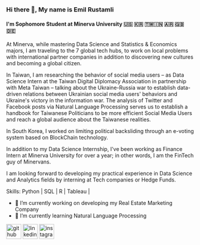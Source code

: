 ### Hi there 👋, My name is Emil Rustamli
#### I'm Sophomore Student at Minerva University 🇺🇸 🇰🇷 🇹🇼🇮🇳 🇦🇷 🇬🇧 🇩🇪 
At Minerva, while mastering Data Science and Statistics & Economics majors, I am traveling to the 7 global tech hubs, to work on local problems with international partner companies in addition to discovering new cultures and becoming a global citizen.

In Taiwan, I am researching the behavior of social media users – as Data Science Intern at the Taiwan Digital Diplomacy Association in partnership with Meta Taiwan – talking about the Ukraine-Russia war to establish data-driven relations between Ukrainian social media users' behaviors and Ukraine's victory in the information war. The analysis of Twitter and Facebook posts via Natural Language Processing serves us to establish a handbook for Taiwanese Politicians to be more efficient Social Media Users and reach a global audience about the Taiwanese realities.

In South Korea, I worked on limiting political backsliding through an e-voting system based on BlockChain technology.

In addition to my Data Science Internship, I've been working as Finance Intern at Minerva University for over a year; in other words, I am the FinTech guy of Minervans.

I am looking forward to developing my practical experience in Data Science and Analytics fields by interning at Tech companies or Hedge Funds.

Skills: Python | SQL |  R | Tableau | 

- 🔭 I’m currently working on developing my Real Estate Marketing Company 
- 🌱 I’m currently learning Natural Language Processing 


[<img src='https://cdn.jsdelivr.net/npm/simple-icons@3.0.1/icons/github.svg' alt='github' height='40'>](https://github.com/EmilRustamli)  [<img src='https://cdn.jsdelivr.net/npm/simple-icons@3.0.1/icons/linkedin.svg' alt='linkedin' height='40'>](https://www.linkedin.com/in/Emil-Rustamli/)  [<img src='https://cdn.jsdelivr.net/npm/simple-icons@3.0.1/icons/instagram.svg' alt='instagram' height='40'>](https://www.instagram.com/emil.rustamli/)  

